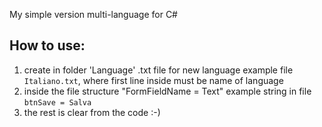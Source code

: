 My simple version multi-language for C#

## How to use:

1. create in folder 'Language' .txt file for new language
   example file `Italiano.txt`, where first line inside 
   must be name of language
1. inside the file structure "FormFieldName = Text"
   example string in file `btnSave = Salva`
1. the rest is clear from the code :-)
